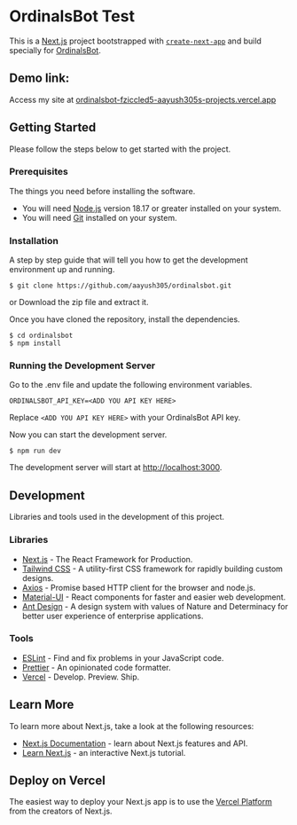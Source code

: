 # OrdinalsBot Test

This is a [Next.js](https://nextjs.org/) project bootstrapped with [`create-next-app`](https://github.com/vercel/next.js/tree/canary/packages/create-next-app) and build specially for [OrdinalsBot](https://ordinalsbot.com/).

## Demo link:
Access my site at [ordinalsbot-fziccled5-aayush305s-projects.vercel.app](https://ordinalsbot-fziccled5-aayush305s-projects.vercel.app/)


## Getting Started

Please follow the steps below to get started with the project.

### Prerequisites

The things you need before installing the software.

* You will need [Node.js](https://nodejs.org) version 18.17 or greater installed on your system.
* You will need [Git](https://git-scm.com/) installed on your system.

### Installation

A step by step guide that will tell you how to get the development environment up and running.

```
$ git clone https://github.com/aayush305/ordinalsbot.git
```
or
Download the zip file and extract it.

Once you have cloned the repository, install the dependencies.

```
$ cd ordinalsbot
$ npm install
```

### Running the Development Server

Go to the .env file and update the following environment variables.

```
ORDINALSBOT_API_KEY=<ADD YOU API KEY HERE>
```
Replace `<ADD YOU API KEY HERE>` with your OrdinalsBot API key.

Now you can start the development server.

```
$ npm run dev
```

The development server will start at [http://localhost:3000](http://localhost:3000).


## Development

Libraries and tools used in the development of this project.

### Libraries

* [Next.js](https://nextjs.org/) - The React Framework for Production.
* [Tailwind CSS](https://tailwindcss.com/) - A utility-first CSS framework for rapidly building custom designs.
* [Axios](https://axios-http.com/) - Promise based HTTP client for the browser and node.js.
* [Material-UI](https://material-ui.com/) - React components for faster and easier web development.
* [Ant Design](https://ant.design/) - A design system with values of Nature and Determinacy for better user experience of enterprise applications.

### Tools

* [ESLint](https://eslint.org/) - Find and fix problems in your JavaScript code.
* [Prettier](https://prettier.io/) - An opinionated code formatter.
* [Vercel](https://vercel.com/) - Develop. Preview. Ship.

## Learn More

To learn more about Next.js, take a look at the following resources:

- [Next.js Documentation](https://nextjs.org/docs) - learn about Next.js features and API.
- [Learn Next.js](https://nextjs.org/learn) - an interactive Next.js tutorial.


## Deploy on Vercel

The easiest way to deploy your Next.js app is to use the [Vercel Platform](https://vercel.com/new) from the creators of Next.js.
